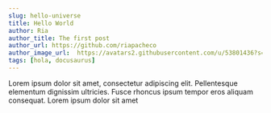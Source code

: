 ```yaml
---
slug: hello-universe
title: Hello World
author: Ria
author_title: The first post
author_url: https://github.com/riapacheco
author_image_url:  https://avatars2.githubusercontent.com/u/53801436?s=460&u=24a361c7cb532e96ff36122fae9d593c73897066&v=4
tags: [hola, docusaurus]
---
```


Lorem ipsum dolor sit amet, consectetur adipiscing elit. Pellentesque elementum dignissim ultricies. Fusce rhoncus ipsum tempor eros aliquam consequat. Lorem ipsum dolor sit amet
